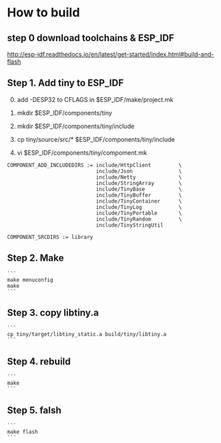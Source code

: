 
# How to build

## step 0 download toolchains & ESP_IDF
http://esp-idf.readthedocs.io/en/latest/get-started/index.html#build-and-flash

## Step 1. Add tiny to ESP_IDF

0. add -DESP32 to CFLAGS in $ESP_IDF/make/project.mk

1. mkdir $ESP_IDF/components/tiny

2. mkdir $ESP_IDF/components/tiny/include

3. cp tiny/source/src/* $ESP_IDF/components/tiny/include

4. vi $ESP_IDF/components/tiny/compoment.mk


```
COMPONENT_ADD_INCLUDEDIRS := include/HttpClient         \
                             include/Json               \
                             include/Netty              \
                             include/StringArray        \
                             include/TinyBase           \
                             include/TinyBuffer         \
                             include/TinyContainer      \
                             include/TinyLog            \
                             include/TinyPortable       \
                             include/TinyRandom         \
                             include/TinyStringUtil

COMPONENT_SRCDIRS := library
```

## Step 2. Make


    ```
    make menuconfig
    make
    ```

## Step 3. copy libtiny.a


    ```
    cp tiny/target/libtiny_static.a build/tiny/libtiny.a
    ```

## Step 4. rebuild

    ```
    make
    ```

## Step 5. falsh

    ```
    make flash
    ```

